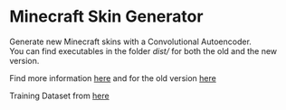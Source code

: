 # Minecraft Skin Generator

Generate new Minecraft skins with a Convolutional Autoencoder.  
You can find executables in the folder *dist/* for both the old and the new version.  

Find more information [here](src/) and for the old version [here](src/old_app/)

Training Dataset from [here](https://www.kaggle.com/datasets/sha2048/minecraft-skin-dataset)